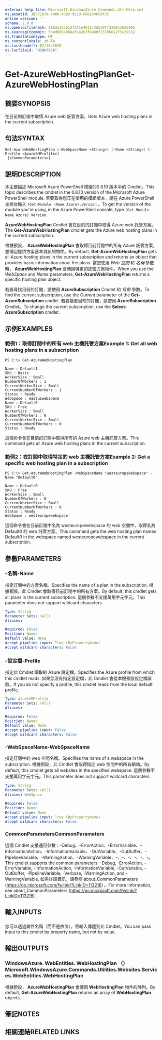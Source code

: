 ```yaml
---
external help file: Microsoft.WindowsAzure.Commands.dll-Help.xml
ms.assetid: 3B3F1870-348D-4303-9520-FD81D4650F5F
online version: ''
schema: 2.0.0
ms.openlocfilehash: 2103a155b12fdf1e481173d529ff3308a3b2200b
ms.sourcegitcommit: 56ed085a868afa8263f8eb0f755b5822f5c29532
ms.translationtype: MT
ms.contentlocale: zh-TW
ms.lasthandoff: 07/18/2020
ms.locfileid: "93967958"
---
```

# <span data-ttu-id="f70f6-101">Get-AzureWebHostingPlan</span><span class="sxs-lookup"><span data-stu-id="f70f6-101">Get-AzureWebHostingPlan</span></span>

## <span data-ttu-id="f70f6-102">摘要</span><span class="sxs-lookup"><span data-stu-id="f70f6-102">SYNOPSIS</span></span>
<span data-ttu-id="f70f6-103">在目前的訂閱中取得 Azure web 託管方案。</span><span class="sxs-lookup"><span data-stu-id="f70f6-103">Gets Azure web hosting plans in the current subscription.</span></span>

## <span data-ttu-id="f70f6-104">句法</span><span class="sxs-lookup"><span data-stu-id="f70f6-104">SYNTAX</span></span>

```
Get-AzureWebHostingPlan [-WebSpaceName <String>] [-Name <String>] [-Profile <AzureSMProfile>]
 [<CommonParameters>]
```

## <span data-ttu-id="f70f6-105">說明</span><span class="sxs-lookup"><span data-stu-id="f70f6-105">DESCRIPTION</span></span>
<span data-ttu-id="f70f6-106">本主題描述 Microsoft Azure PowerShell 模組的0.8.10 版本中的 Cmdlet。</span><span class="sxs-lookup"><span data-stu-id="f70f6-106">This topic describes the cmdlet in the 0.8.10 version of the Microsoft Azure PowerShell module.</span></span>
<span data-ttu-id="f70f6-107">若要取得您正在使用的模組版本，請在 Azure PowerShell 主控台輸入 `(Get-Module -Name Azure).Version` 。</span><span class="sxs-lookup"><span data-stu-id="f70f6-107">To get the version of the module you're using, in the Azure PowerShell console, type `(Get-Module -Name Azure).Version`.</span></span>

<span data-ttu-id="f70f6-108">**AzureWebHostingPlan** Cmdlet 會在目前的訂閱中取得 Azure web 託管方案。</span><span class="sxs-lookup"><span data-stu-id="f70f6-108">The **Get-AzureWebHostingPlan** cmdlet gets the Azure web hosting plans in the current subscription.</span></span>

<span data-ttu-id="f70f6-109">根據預設， **AzureWebHostingPlan** 會取得目前訂閱中的所有 Azure 託管方案，並傳回提供方案基本資訊的物件。</span><span class="sxs-lookup"><span data-stu-id="f70f6-109">By default, **Get-AzureWebHostingPlan** gets all Azure hosting plans in the current subscription and returns an object that provides basic information about the plans.</span></span>
<span data-ttu-id="f70f6-110">當您使用 *Web 空間* 和 *名稱* 參數時， **AzureWebHostingPlan** 會傳回特定的託管方案物件。</span><span class="sxs-lookup"><span data-stu-id="f70f6-110">When you use the *WebSpace* and *Name* parameters, **Get-AzureWebHostingPlan** returns a specific hosting plan object.</span></span>

<span data-ttu-id="f70f6-111">若要尋找目前的訂閱，請使用 **AzureSubscription** Cmdlet 的 *目前* 參數。</span><span class="sxs-lookup"><span data-stu-id="f70f6-111">To find the current subscription, use the *Current* parameter of the **Get-AzureSubscription** cmdlet.</span></span>
<span data-ttu-id="f70f6-112">若要變更目前的訂閱，請使用 **AzureSubscription** Cmdlet。</span><span class="sxs-lookup"><span data-stu-id="f70f6-112">To change the current subscription, use the **Select-AzureSubscription** cmdlet.</span></span>

## <span data-ttu-id="f70f6-113">示例</span><span class="sxs-lookup"><span data-stu-id="f70f6-113">EXAMPLES</span></span>

### <span data-ttu-id="f70f6-114">範例1：取得訂閱中的所有 web 主機託管方案</span><span class="sxs-lookup"><span data-stu-id="f70f6-114">Example 1: Get all web hosting plans in a subscription</span></span>
```
PS C:\> Get-AzureWebHostingPlan 

Name : Default1 
SKU : Basic 
WorkerSize : Small 
NumberOfWorkers : 1 
CurrentWorkerSize : Small 
CurrentNumberOfWorkers : 1 
Status : Ready 
WebSpace : eastuswebspace 
Name : Default0 
SKU : Free 
WorkerSize : Small 
NumberOfWorkers : 0 
CurrentWorkerSize : Small 
CurrentNumberOfWorkers : 0 
Status : Ready
```

<span data-ttu-id="f70f6-115">這個命令會在目前的訂閱中取得所有的 Azure web 主機託管方案。</span><span class="sxs-lookup"><span data-stu-id="f70f6-115">This command gets all Azure web hosting plans in the current subscription.</span></span>

### <span data-ttu-id="f70f6-116">範例2：在訂閱中取得特定的 web 主機託管方案</span><span class="sxs-lookup"><span data-stu-id="f70f6-116">Example 2: Get a specific web hosting plan in a subscription</span></span>
```
PS C:\> Get-AzureWebHostingPlan -WebSpaceName "westeuropewebspace" -Name "Default0" 

Name : Default0 
SKU : Free 
WorkerSize : Small 
NumberOfWorkers : 0 
CurrentWorkerSize : Small 
CurrentNumberOfWorkers : 0 
Status : Ready 
WebSpace : westeuropewebspace
```

<span data-ttu-id="f70f6-117">這個命令會在目前訂閱中名為 westeuropewebspace 的 web 空間中，取得名為 Default0 的 web 託管方案。</span><span class="sxs-lookup"><span data-stu-id="f70f6-117">This command gets the web hosting plan named Default0 in the webspace named westeuropewebspace in the current subscription.</span></span>

## <span data-ttu-id="f70f6-118">參數</span><span class="sxs-lookup"><span data-stu-id="f70f6-118">PARAMETERS</span></span>

### <span data-ttu-id="f70f6-119">-名稱</span><span class="sxs-lookup"><span data-stu-id="f70f6-119">-Name</span></span>
<span data-ttu-id="f70f6-120">指定訂閱中的方案名稱。</span><span class="sxs-lookup"><span data-stu-id="f70f6-120">Specifies the name of a plan in the subscription.</span></span>
<span data-ttu-id="f70f6-121">根據預設，此 Cmdlet 會取得目前訂閱中的所有方案。</span><span class="sxs-lookup"><span data-stu-id="f70f6-121">By default, this cmdlet gets all plans in the current subscription.</span></span>
<span data-ttu-id="f70f6-122">這個參數不支援萬用字元字元。</span><span class="sxs-lookup"><span data-stu-id="f70f6-122">This parameter does not support wildcard characters.</span></span>

```yaml
Type: String
Parameter Sets: (All)
Aliases: 

Required: False
Position: Named
Default value: None
Accept pipeline input: True (ByPropertyName)
Accept wildcard characters: False
```

### <span data-ttu-id="f70f6-123">-設定檔</span><span class="sxs-lookup"><span data-stu-id="f70f6-123">-Profile</span></span>
<span data-ttu-id="f70f6-124">指定此 Cmdlet 讀取的 Azure 設定檔。</span><span class="sxs-lookup"><span data-stu-id="f70f6-124">Specifies the Azure profile from which this cmdlet reads.</span></span>
<span data-ttu-id="f70f6-125">如果您沒有指定設定檔，此 Cmdlet 會從本機預設設定檔讀取。</span><span class="sxs-lookup"><span data-stu-id="f70f6-125">If you do not specify a profile, this cmdlet reads from the local default profile.</span></span>

```yaml
Type: AzureSMProfile
Parameter Sets: (All)
Aliases: 

Required: False
Position: Named
Default value: None
Accept pipeline input: False
Accept wildcard characters: False
```

### <span data-ttu-id="f70f6-126">-WebSpaceName</span><span class="sxs-lookup"><span data-stu-id="f70f6-126">-WebSpaceName</span></span>
<span data-ttu-id="f70f6-127">指定訂閱中的 web 空間名稱。</span><span class="sxs-lookup"><span data-stu-id="f70f6-127">Specifies the name of a webspace in the subscription.</span></span>
<span data-ttu-id="f70f6-128">根據預設，此 Cmdlet 會取得指定 web 空間中的所有網站。</span><span class="sxs-lookup"><span data-stu-id="f70f6-128">By default, this cmdlet gets all websites in the specified webspace.</span></span>
<span data-ttu-id="f70f6-129">這個參數不支援萬用字元字元。</span><span class="sxs-lookup"><span data-stu-id="f70f6-129">This parameter does not support wildcard characters.</span></span>

```yaml
Type: String
Parameter Sets: (All)
Aliases: WebSpace

Required: False
Position: Named
Default value: None
Accept pipeline input: True (ByPropertyName)
Accept wildcard characters: False
```

### <span data-ttu-id="f70f6-130">CommonParameters</span><span class="sxs-lookup"><span data-stu-id="f70f6-130">CommonParameters</span></span>
<span data-ttu-id="f70f6-131">這個 Cmdlet 支援通用參數：-Debug、-ErrorAction、-ErrorVariable、-InformationAction、-InformationVariable、-OutVariable、-OutBuffer、-PipelineVariable、-WarningAction、-WarningVariable、-、-、-、-、-、-。</span><span class="sxs-lookup"><span data-stu-id="f70f6-131">This cmdlet supports the common parameters: -Debug, -ErrorAction, -ErrorVariable, -InformationAction, -InformationVariable, -OutVariable, -OutBuffer, -PipelineVariable, -Verbose, -WarningAction, and -WarningVariable.</span></span> <span data-ttu-id="f70f6-132">如需詳細資訊，請參閱 about_CommonParameters (https://go.microsoft.com/fwlink/?LinkID=113216) 。</span><span class="sxs-lookup"><span data-stu-id="f70f6-132">For more information, see about_CommonParameters (https://go.microsoft.com/fwlink/?LinkID=113216).</span></span>

## <span data-ttu-id="f70f6-133">輸入</span><span class="sxs-lookup"><span data-stu-id="f70f6-133">INPUTS</span></span>

###  
<span data-ttu-id="f70f6-134">您可以透過屬性名稱（而不是依值），將輸入傳遞到此 Cmdlet。</span><span class="sxs-lookup"><span data-stu-id="f70f6-134">You can pass input to this cmdlet by property name, but not by value.</span></span>

## <span data-ttu-id="f70f6-135">輸出</span><span class="sxs-lookup"><span data-stu-id="f70f6-135">OUTPUTS</span></span>

### <span data-ttu-id="f70f6-136">WindowsAzure. WebEntities. WebHostingPlan （）</span><span class="sxs-lookup"><span data-stu-id="f70f6-136">Microsoft.WindowsAzure.Commands.Utilities.Websites.Services.WebEntities.WebHostingPlan</span></span>
<span data-ttu-id="f70f6-137">根據預設， **AzureWebHostingPlan** 會傳回 **WebHostingPlan** 物件的陣列。</span><span class="sxs-lookup"><span data-stu-id="f70f6-137">By default, **Get-AzureWebHostingPlan** returns an array of **WebHostingPlan** objects.</span></span>

## <span data-ttu-id="f70f6-138">筆記</span><span class="sxs-lookup"><span data-stu-id="f70f6-138">NOTES</span></span>

## <span data-ttu-id="f70f6-139">相關連結</span><span class="sxs-lookup"><span data-stu-id="f70f6-139">RELATED LINKS</span></span>

